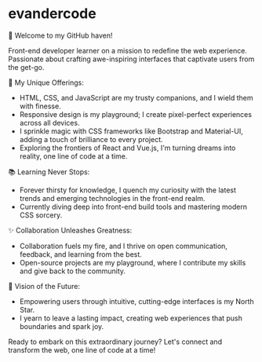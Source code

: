 # evandercode 

👋 Welcome to my GitHub haven!

Front-end developer learner on a mission to redefine the web experience. Passionate about crafting awe-inspiring interfaces that captivate users from the get-go.

🚀 My Unique Offerings:
- HTML, CSS, and JavaScript are my trusty companions, and I wield them with finesse.
- Responsive design is my playground; I create pixel-perfect experiences across all devices.
- I sprinkle magic with CSS frameworks like Bootstrap and Material-UI, adding a touch of brilliance to every project.
- Exploring the frontiers of React and Vue.js, I'm turning dreams into reality, one line of code at a time.

📚 Learning Never Stops:
- Forever thirsty for knowledge, I quench my curiosity with the latest trends and emerging technologies in the front-end realm.
- Currently diving deep into front-end build tools and mastering modern CSS sorcery.

✨ Collaboration Unleashes Greatness:
- Collaboration fuels my fire, and I thrive on open communication, feedback, and learning from the best.
- Open-source projects are my playground, where I contribute my skills and give back to the community.

🎯 Vision of the Future:
- Empowering users through intuitive, cutting-edge interfaces is my North Star.
- I yearn to leave a lasting impact, creating web experiences that push boundaries and spark joy.

Ready to embark on this extraordinary journey? Let's connect and transform the web, one line of code at a time!
